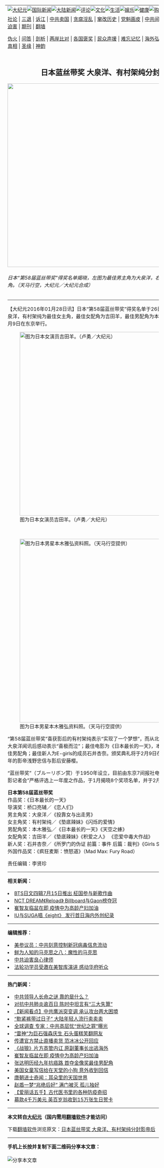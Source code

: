 <a name="1" id="1" target="_blank"></a><span id="1"></span>
<table align=center border="0"><tr><td colspan="2" VALIGN=TOP><a href="https://github.com/pdz229/djy/blob/master/gb/nsc413.md#1"><img src="https://raw.githubusercontent.com/pdz229/www/master/t/djy/1.jpg" title="大纪元"></a><a href="https://github.com/pdz229/djy/blob/master/gb/n24hr.md#1"><img src="https://raw.githubusercontent.com/pdz229/www/master/t/djy/3.jpg" title="国际新闻"></a><a href="https://github.com/pdz229/djy/blob/master/gb/nsc413.md#1"><img src="https://raw.githubusercontent.com/pdz229/www/master/t/djy/4.jpg" title="大陆新闻"></a><a href="https://github.com/pdz229/djy/blob/master/gb/news392.md#1"><img src="https://raw.githubusercontent.com/pdz229/www/master/t/djy/5.jpg" title="评论"></a><a href="https://github.com/pdz229/djy/blob/master/gb/news2007.md#1"><img src="https://raw.githubusercontent.com/pdz229/www/master/t/djy/6.jpg" title="文化"></a><a href="https://github.com/pdz229/djy/blob/master/gb/news2008.md#1"><img src="https://raw.githubusercontent.com/pdz229/www/master/t/djy/7.jpg" title="生活"></a><a href="https://github.com/pdz229/djy/blob/master/gb/ncyule.md#1"><img src="https://raw.githubusercontent.com/pdz229/www/master/t/djy/8.jpg" title="娱乐"></a><a href="https://github.com/pdz229/djy/blob/master/gb/nsc1002.md#1"><img src="https://raw.githubusercontent.com/pdz229/www/master/t/djy/9.jpg" title="健康"><a href="https://www.youlucky.com"><img src="https://raw.githubusercontent.com/pdz229/www/master/t/djy/10.jpg" title="购物"></a><a href="https://donate.epochtimes.com/?utm_medium=epochtimes&utm_source=referral&utm_campaign=donate_button_djyarticleheader"><img src="https://raw.githubusercontent.com/pdz229/www/master/t/djy/12.jpg" title="捐款"></a></td></tr>
<tr><td colspan="2" VALIGN=TOP><a target="_blank" href="https://github.com/pdz229/djy/blob/master/gb/9p.md#1">社论</a> | <a target="_blank" href="https://github.com/pdz229/djy/blob/master/gb/nf5657.md#1">三退</a> | <a target="_blank" href="https://github.com/pdz229/djy/blob/master/gb/nf6124.md#1">诉江</a> | <a target="_blank" href="https://github.com/pdz229/djy/blob/master/gb/nf1176117.md#1">中共卖国</a> | <a target="_blank" href="https://github.com/pdz229/djy/blob/master/gb/nf5773.md#1">贪腐淫乱</a> | <a target="_blank" href="https://github.com/pdz229/djy/blob/master/gb/nf1176115.md#1">窜改历史</a> | <a target="_blank" href="https://github.com/pdz229/djy/blob/master/gb/nf1176107.md#1">党魁画皮</a> | <a target="_blank" href="https://github.com/pdz229/djy/blob/master/gb/nf1320400.md#1">中共间谍</a> | <a target="_blank" href="https://github.com/pdz229/djy/blob/master/gb/nf1176114.md#1">破坏传统</a> | <a target="_blank" href="https://github.com/pdz229/ntdtv/blob/master/gb/prog447_1.md#1">恶贯满盈</a> | <a target="_blank" href="https://github.com/pdz229/djy/blob/master/gb/ncid278.md#1">人权</a> | <a target="_blank" href="https://github.com/pdz229/djy/blob/master/gb/nf1176111.md#1">迫害</a> | <a target="_blank" href="https://gitlab.com/szzdlab/mh-qikan/blob/master/README.md#1">期刊</a> | <a target="_blank" href="https://github.com/pdz229/www/blob/master/README.md?zsrh#8">翻墙</a></p><p><a target="_blank" href="https://github.com/pdz229/djy/blob/master/gb/nf5562.md#1">伪火</a> | <a target="_blank" href="https://github.com/pdz229/djy/blob/master/gb/nf4378.md#1">问答</a> | <a target="_blank" href="https://github.com/pdz229/djy/blob/master/gb/nf5792.md#1">剖析</a> | <a target="_blank" href="https://github.com/pdz229/djy/blob/master/gb/nf5735.md#1">两岸比对</a> | <a target="_blank" href="https://github.com/pdz229/djy/blob/master/gb/nf6119.md#1">各国褒奖</a> | <a target="_blank" href="https://github.com/pdz229/djy/blob/master/gb/nf6120.md#1">民众声援</a> | <a target="_blank" href="https://github.com/pdz229/djy/blob/master/gb/nf1188594.md#1">难忘记忆</a> | <a target="_blank" href="https://github.com/pdz229/djy/blob/master/gb/nf3180.md#1">海外弘传</a> | <a target="_blank" href="https://github.com/pdz229/djy/blob/master/gb/nf5410.md#1">万人上访</a> | <a target="_blank" href="https://github.com/pdz229/ntdtv/blob/master/gb/prog1530_1.md#1">和平抗议</a> | <a target="_blank" href="https://github.com/pdz229/djy/blob/master/gb/nf4386.md#1">支持</a> | <a target="_blank" href="https://github.com/pdz229/djy/blob/master/gb/nf4389.md#1">真相</a> | <a target="_blank" href="https://github.com/pdz229/djy/blob/master/gb/nf5790.md#1">圣缘</a> | <a target="_blank" href="https://github.com/pdz229/djy/blob/master/gb/nf4786.md#1">神韵</a></td></tr>
<tr><td VALIGN=TOP width="626"><h2 align=center>日本蓝丝带奖 大泉洋、有村架纯分封影帝后</h2>
<img width="600" src="https://i.epochtimes.com/assets/uploads/2016/01/1601272103191487-600x400.jpg" />
<h6>日本“第58届蓝丝带奖”得奖名单揭晓，左图为最佳男主角为大泉洋，右图为有村架纯为最佳女主角。（天马行空，大纪元／大纪元合成）
</h6>
<hr>
	<p>【大纪元2016年01月28日讯】日本“第58届蓝丝带奖”得奖名单于26日揭晓，最佳男主角为<ahref="https://github.com/pdz229/djy/blob/master/gb/tag/%E5%A4%A7%E6%B3%89%E6%B4%8B.md#1">大泉洋</a>，<ahref="https://github.com/pdz229/djy/blob/master/gb/tag/%E6%9C%89%E6%9D%91%E6%9E%B6%E7%BA%AF.md#1">有村架纯</a>为最佳女主角，最佳女配角为吉田羊，最佳男配角为本木雅弘，颁奖典礼将于2月9日在东京举行。<br />
	<figure id="attachment_7291945" style="width: 600px" class="wp-caption aligncenter"><img src="https://i.epochtimes.com/assets/uploads/2016/01/1601272107571487-600x480.jpg" alt="图为日本女演员吉田羊。（卢勇／大纪元）
" title="图为日本女演员吉田羊。（卢勇／大纪元）
" width="600" b="480"
	class="size-large wp-image-7291945" /></a><figcaption class="wp-caption-text">图为日本女演员吉田羊。（卢勇／大纪元）<br /></figcaption></figure><br />
	<figure id="attachment_7291946" style="width: 600px" class="wp-caption aligncenter"><img src="https://i.epochtimes.com/assets/uploads/2016/01/1512160620031487-600x400.jpg" alt="图为日本男星本木雅弘资料照。（天马行空提供）" title="图为日本男星本木雅弘资料照。（天马行空提供）" width="600" b="400"
	class="size-large wp-image-7291946" /></a><figcaption class="wp-caption-text">图为日本男星本木雅弘资料照。（天马行空提供）</figcaption></figure></p>
<p>“第58届蓝丝带奖”喜获影后的<ahref="https://github.com/pdz229/djy/blob/master/gb/tag/%E6%9C%89%E6%9D%91%E6%9E%B6%E7%BA%AF.md#1">有村架纯</a>表示“实现了一个梦想”，而从北海道到东京奋斗了10年的<ahref="https://github.com/pdz229/djy/blob/master/gb/tag/%E5%A4%A7%E6%B3%89%E6%B4%8B.md#1">大泉洋</a>闻讯后感动表示“喜极而泣”；最佳电影为《日本最长的一天》，本木雅弘也因演出此片获最佳男配角；最佳新人为E-girls的成员石井杏奈。颁奖典礼将于2月9日在东京举行，主持人为去年的影帝浅野忠信与影后安藤樱。</p>
<p>“蓝丝带奖”（ブルーリボン赏）于1950年设立，目前由东京7间报社电影记者所组成的“东京电影记者会”严格评选上一年度之作品，于1月揭晓8个奖项名单，并于2月份举行颁奖典礼。</p>
<p><b>日本第58届蓝丝带奖</b><br />作品奖：《日本最长的一天》<br />导演奖：桥口亮辅／《恋人们》<br />男主角奖：大泉洋／《投靠女与出走男》<br />女主角奖：有村架纯／《垫底辣妹》《闪烁的爱情》<br />男配角奖：本木雅弘／《日本最长的一天》《天空之蜂》<br />女配角奖：吉田羊／《垫底辣妹》《积爱之人》 《恋爱中毒大作战》<br />新人奖：石井杏奈／《所罗门的伪证 前篇：事件 后篇：裁判》《Girls Step》<br />外国作品奖：《疯狂麦斯：愤怒道》（Mad Max: Fury Road）</p>
<p>责任编辑：李贤珍</p>
	
<hr>


<strong>相关新闻：</strong>
<li><a href="https://github.com/pdz229/djy/blob/master/gb/20/5/8/n12091784.md#1">BTS日文四辑7月15日推出 柾国参与新歌作曲</a></li>
<li><a href="https://github.com/pdz229/djy/blob/master/gb/20/5/7/n12090280.md#1">NCT DREAM《Reload》 Billboard与Gaon榜夺冠</a></li>
<li><a href="https://github.com/pdz229/djy/blob/master/gb/20/5/7/n12089652.md#1">崔智友临盆在即 疫情中为高龄产妇加油</a></li>
<li><a href="https://github.com/pdz229/djy/blob/master/gb/20/5/7/n12089007.md#1">IU与SUGA唱《eight》 发行首日海内外创纪录</a></li>
<hr>


<strong>编辑推荐：</strong>
<li><a href="https://github.com/onzhi266/djy/blob/master/gb/20/2/22/n11887949.md#1">美参议员：中共刻意控制新冠病毒信息流动</a></li>
<li><a href="https://github.com/tsiac2612/djy/blob/master/gb/10/7/28/n2978870.md#1" target="_blank">鲜为人知的马克思之八：魔性的马克思</a></li><li><a href="https://github.com/pdz229/djy/blob/master/gb/9/2/9/n2422991.md?dfh#1" target="_blank">中共迫害良心律师</a></li><li><a href="https://github.com/tsiac2612/djy/blob/master/gb/19/10/4/n11569061.md#1" target="_blank">法轮功学员受邀在美智库演讲 感动华府听众</a></li>
<hr>

<strong>热门新闻：</strong>
<li><a href="https://github.com/pdz229/djy/blob/master/gb/20/5/6/n12087962.md#1">中共领导人长命之谜 靠的是什么？</a></li>
<li><a href="https://github.com/pdz229/djy/blob/master/gb/20/5/7/n12089308.md#1">对抗中共肺炎逾百日 陈时中坦言有“三大失算”</a></li>
<li><a href="https://github.com/pdz229/djy/blob/master/gb/20/5/6/n12087990.md#1">【新闻看点】中共鹰派突变调 承认攻台两大困境</a></li>
<li><a href="https://github.com/pdz229/djy/blob/master/gb/20/5/6/n12088005.md#1">“勒紧裤带过日子” 大陆年轻人流行卖卖卖</a></li>
<li><a href="https://github.com/pdz229/djy/blob/master/gb/20/5/6/n12088248.md#1">全球调查 专家：中共高层忧“世纪之罪”曝光</a></li>
<li><a href="https://github.com/pdz229/djy/blob/master/gb/20/5/4/n12082975.md#1">“雷神”为巨石强森庆生 石头蛋糕笑翻网友</a></li>
<li><a href="https://github.com/pdz229/djy/blob/master/gb/20/5/5/n12085409.md#1">传遭官方禁止直播卖货 范冰冰公开回应</a></li>
<li><a href="https://github.com/pdz229/djy/blob/master/gb/20/5/6/n12088319.md#1">《战狼》片方高管内讧 原副董事长出逃海外</a></li>
<li><a href="https://github.com/pdz229/djy/blob/master/gb/20/5/7/n12089652.md#1">崔智友临盆在即 疫情中为高龄产妇加油</a></li>
<li><a href="https://github.com/pdz229/djy/blob/master/gb/20/5/6/n12088665.md#1">张达明历经九年抗癌路 首夺金像奖最佳男配角</a></li>
<li><a href="https://github.com/pdz229/djy/blob/master/gb/20/5/5/n12083937.md#1">美国女童写信给在天堂的小狗 意外收到回信</a></li>
<li><a href="https://github.com/pdz229/djy/blob/master/gb/20/5/4/n12082623.md#1">唐朝进士奇闻：耳朵里的天国世界</a></li>
<li><a href="https://github.com/pdz229/djy/blob/master/gb/20/4/25/n12061145.md#1">赵盾一梦“兆绝后好” 满门被灭 孤儿独好</a></li>
<li><a href="https://github.com/pdz229/djy/blob/master/gb/20/5/3/n12079653.md#1">【爱丽话五千】古代医书里的各种防疫奇招</a></li>
<li><a href="https://github.com/pdz229/djy/blob/master/gb/20/5/6/n12087072.md#1">募款4千万美元 英百岁翁收到15万张生日贺卡</a></li>
<hr>

<strong>本文转自<a href="https://www.epochtimes.com">大纪元</a>（国内需用<a href="https://github.com/pdz229/www/blob/master/README.md#8">翻墙软件</a>才能访问）</strong><p>下载<a href="https://github.com/pdz229/www/blob/master/README.md#8">翻墙软件</a>浏览原文：<a href="https://www.epochtimes.com/gb/16/1/28/n4627487.htm">日本蓝丝带奖 大泉洋、有村架纯分封影帝后</a></p><hr>

<strong>手机上长按并复制下面二维码分享本文章：</strong><br><br><img src="http://d1p1.ip.zn2.us/v.php?action=qrcode&url=https://github.com/pdz229/djy/blob/master/gb/16/1/28/n4627487.md%231" title="分享本文章"></td><td VALIGN=TOP><a href="https://github.com/pdz229/djy/blob/master/gb/16/1/21/n4622075.md?dfh#1" target="_blank"><img src="https://raw.githubusercontent.com/pdz229/djy/master/gb/300/wei-f1.jpg" title="中共的伪火骗局"  alt="中共的伪火骗局"></a><br><a href="https://github.com/pdz229/www/blob/master/README.md?dfh#9" target="_blank"><img src="https://raw.githubusercontent.com/pdz229/djy/master/gb/300/yong-h.jpg" title="永恒的见证"  alt="永恒的见证"></a><br><a href="https://github.com/pdz229/djy/blob/master/gb/13/9/29/n3974789.md?dfh#1" target="_blank"><img src="https://raw.githubusercontent.com/pdz229/djy/master/gb/300/shang-lnz.jpg" title="善良女子被中共投男牢"  alt="善良女子被中共投男牢"></a><br><a href="https://github.com/pdz229/djy/blob/master/gb/16/3/16/n4663449.md?dfh#1" target="_blank"><img src="https://raw.githubusercontent.com/pdz229/djy/master/gb/300/huo-z3.jpg" title="警卫目击活摘器官"  alt="警卫目击活摘器官"></a><br><a href="https://github.com/pdz229/djy/blob/master/gb/16/8/7/n8177641.md?dfh#1" target="_blank"><img src="https://raw.githubusercontent.com/pdz229/djy/master/gb/300/huo-z4.jpg" title="证人描述活摘恐怖"  alt="证人描述活摘恐怖"></a><br><a href="https://github.com/pdz229/djy/blob/master/gb/10/4/19/n2881569.md?dfh#1" target="_blank"><img src="https://raw.githubusercontent.com/pdz229/djy/master/gb/300/huo-z1.jpg" title="揭开活摘器官黑幕"  alt="揭开活摘器官黑幕"></a><br><a href="https://github.com/pdz229/djy/blob/master/gb/10/11/7/n3077476.md?dfh#1" target="_blank"><img src="https://raw.githubusercontent.com/pdz229/djy/master/gb/300/ma-ks.jpg" title="马克思的成魔之路"  alt="马克思的成魔之路"></a><br><a href="https://github.com/pdz229/djy/blob/master/gb/14/6/9/n4173977.md?dfh#1" target="_blank"><img src="https://raw.githubusercontent.com/pdz229/djy/master/gb/300/chang-zs.jpg" title="藏字石 蕴天机"  alt="藏字石 蕴天机"></a><br><a href="https://github.com/pdz229/djy/blob/master/gb/18/5/10/n10381511.md?dfh#1" target="_blank"><img src="https://raw.githubusercontent.com/pdz229/djy/master/gb/300/st1.jpg" title="关注3亿人三退"  alt="关注3亿人三退"></a><br><a href="https://github.com/pdz229/djy/blob/master/gb/18/3/21/n10237682.md?dfh#1" target="_blank"><img src="https://raw.githubusercontent.com/pdz229/djy/master/gb/300/jie-t.jpg" title="解体中共复兴中华"  alt="解体中共复兴中华"></a><br><a href="https://github.com/pdz229/djy/blob/master/gb/9/2/9/n2422991.md?dfh#1" target="_blank"><img src="https://raw.githubusercontent.com/pdz229/djy/master/gb/300/gao-zs.jpg" title="中共迫害良心律师"  alt="中共迫害良心律师"></a><br><a href="https://github.com/pdz229/djy/blob/master/gb/18/12/9/n10900044.md?dfh#1" target="_blank"><img src="https://raw.githubusercontent.com/pdz229/djy/master/gb/300/sj1.jpg" title="303万人举报江泽民"  alt="303万人举报江泽民"></a><br><a href="https://github.com/pdz229/djy/blob/master/gb/18/8/28/n10672014.md?dfh#1" target="_blank"><img src="https://raw.githubusercontent.com/pdz229/djy/master/gb/300/sj2.jpg" title="这些官员为何起诉江泽民"  alt="这些官员为何起诉江泽民"></a><br><a href="https://github.com/pdz229/djy/blob/master/gb/8/12/18/n2367165.md?dfh#1" target="_blank"><img src="https://raw.githubusercontent.com/pdz229/djy/master/gb/300/liangan.jpg" title="海峡两岸的强烈对比"  alt="海峡两岸的强烈对比"></a><br><a href="https://github.com/pdz229/djy/blob/master/gb/15/12/10/n4593139.md?dfh#1" target="_blank"><img src="https://raw.githubusercontent.com/pdz229/djy/master/gb/300/jia-ndzl.jpg" title="加拿大总理的贺信"  alt="加拿大总理的贺信"></a><br><a href="https://github.com/pdz229/djy/blob/master/gb/11/6/17/n3289382.md?dfh#1" target="_blank"><img src="https://raw.githubusercontent.com/pdz229/djy/master/gb/300/xiao-wd.jpg" title="探寻真相兼听则明"  alt="探寻真相兼听则明"></a><br><a href="https://github.com/pdz229/djy/blob/master/gb/18/10/27/n10812623.md?dfh#1" target="_blank"><img src="https://raw.githubusercontent.com/pdz229/djy/master/gb/300/yindu.jpg" title="印度媒体报道东方"  alt="印度媒体报道东方"></a><br><a href="https://github.com/pdz229/djy/blob/master/gb/18/6/9/n10469652.md?dfh#1" target="_blank"><img src="https://raw.githubusercontent.com/pdz229/djy/master/gb/300/xie-j.jpg" title="不一样的海外校园"  alt="不一样的海外校园"></a><br><a href="https://github.com/pdz229/djy/blob/master/gb/7/4/5/n1669415.md?dfh#1" target="_blank"><img src="https://raw.githubusercontent.com/pdz229/djy/master/gb/300/li-up.jpg" title="从大师到徒弟的传奇"  alt="从大师到徒弟的传奇"></a><br><a href="https://github.com/pdz229/djy/blob/master/gb/17/5/26/n9191512.md?dfh#1" target="_blank"><img src="https://raw.githubusercontent.com/pdz229/djy/master/gb/300/zfl2.jpg" title="亿万人与东方一本奇书"  alt="亿万人与东方一本奇书"></a><br><a href="https://github.com/pdz229/djy/blob/master/gb/13/11/27/n4020290.md?dfh#1" target="_blank"><img src="https://raw.githubusercontent.com/pdz229/djy/master/gb/300/zhen-h.jpg" title="大陆见不到的震撼场面"  alt="大陆见不到的震撼场面"></a><br><a href="https://github.com/pdz229/djy/blob/master/gb/15/7/17/n4482910.md?dfh#1" target="_blank"><img src="https://raw.githubusercontent.com/pdz229/djy/master/gb/300/dalu-sk.jpg" title="人心向善 大陆当初盛况"  alt="人心向善 大陆当初盛况"></a><br><a href="https://github.com/pdz229/djy/blob/master/gb/19/1/5/n10955468.md?dfh#1" target="_blank"><img src="https://raw.githubusercontent.com/pdz229/djy/master/gb/300/zfl1.jpg" title="追寻真理 这书讲什么"  alt="追寻真理 这书讲什么"></a><br><a href="https://github.com/pdz229/www/blob/master/README.md?dfh#1" target="_blank"><img src="https://raw.githubusercontent.com/pdz229/djy/master/gb/300/fq1.jpg" title="下载免费翻墙软件"  alt="下载免费翻墙软件"></a><br></td></tr></table>
